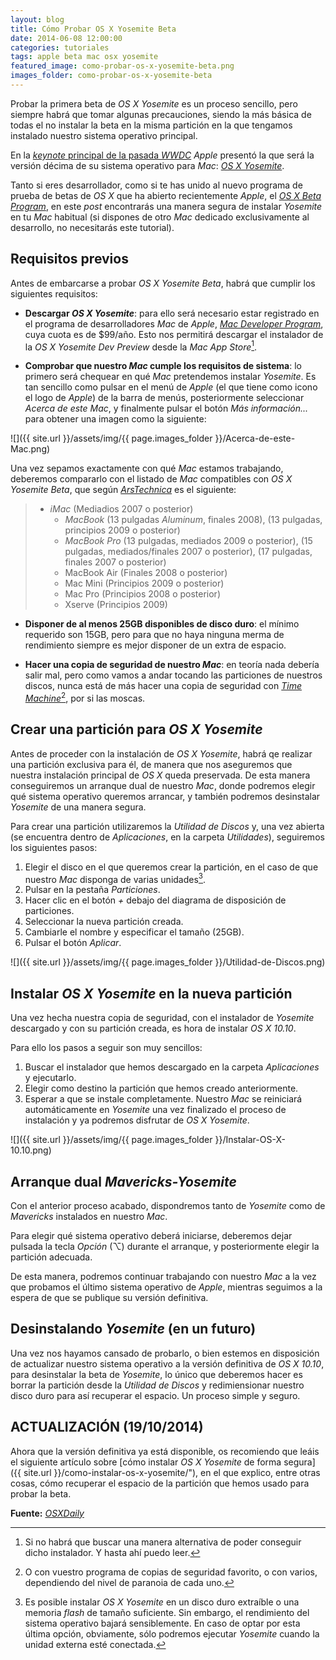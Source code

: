 ```yaml
---
layout: blog
title: Cómo Probar OS X Yosemite Beta
date: 2014-06-08 12:00:00
categories: tutoriales
tags: apple beta mac osx yosemite
featured_image: como-probar-os-x-yosemite-beta.png
images_folder: como-probar-os-x-yosemite-beta
---
```

Probar la primera beta de *OS X Yosemite* es un proceso sencillo, pero siempre habrá que tomar algunas precauciones, siendo la más básica de todas el no instalar la beta en la misma partición en la que tengamos instalado nuestro sistema operativo principal.<Sigue Leyendo>
  
En la [*keynote* principal de la pasada *WWDC*](http://www.apple.com/apple-events/june-2014/) *Apple* presentó la que será la versión décima de su sistema operativo para *Mac*: [*OS X Yosemite*](https://www.apple.com/osx/preview/).   
  
Tanto si eres desarrollador, como si te has unido al nuevo programa de prueba de betas de *OS X* que ha abierto recientemente *Apple*, el [*OS X Beta Program*](https://appleseed.apple.com/sp/betaprogram/), en este *post* encontrarás una manera segura de instalar *Yosemite* en tu *Mac* habitual (si dispones de otro *Mac* dedicado exclusivamente al desarrollo, no necesitarás este tutorial).  
  
##  Requisitos previos    
Antes de embarcarse a probar *OS X Yosemite Beta*, habrá que cumplir los siguientes requisitos:  
  
* **Descargar *OS X Yosemite***: para ello será necesario estar registrado en el programa de desarrolladores *Mac* de *Apple*, [*Mac Developer Program*](https://developer.apple.com/programs/mac/), cuya cuota es de $99/año. Esto nos permitirá descargar el instalador de la *OS X Yosemite Dev Preview* desde la *Mac App Store*[^1].  
  
[^1]: Si no habrá que buscar una manera alternativa de poder conseguir dicho instalador. Y hasta ahí puedo leer.  
  
* **Comprobar que nuestro *Mac* cumple los requisitos de sistema**: lo primero será chequear en qué *Mac* pretendemos instalar *Yosemite*.  Es tan sencillo como pulsar en el menú de *Apple* (el que tiene como icono el logo de *Apple*) de la barra de menús, posteriormente seleccionar *Acerca de este Mac*, y finalmente pulsar el botón *Más información...* para obtener una imagen como la siguiente:  
  
![]({{ site.url }}/assets/img/{{ page.images_folder }}/Acerca-de-este-Mac.png)    

Una vez sepamos exactamente con qué *Mac* estamos trabajando, deberemos compararlo con el listado de *Mac* compatibles con *OS X Yosemite Beta*, que según [*ArsTechnica*](http://arstechnica.com/apple/2014/06/psa-the-idevices-and-macs-that-will-support-ios-8-and-os-x-10-10/) es el siguiente:  
  
> * *iMac* (Mediadios 2007 o posterior)
>	* *MacBook* (13 pulgadas *Aluminum*, finales 2008), (13 pulgadas, principios 2009 o posterior)
>	* *MacBook Pro* (13 pulgadas, mediados 2009 o posterior), (15 pulgadas, mediados/finales 2007 o posterior), (17 pulgadas, finales 2007 o posterior)
>	* MacBook Air (Finales 2008 o posterior)
>	* Mac Mini (Principios 2009 o posterior)
>	* Mac Pro (Principios 2008 o posterior)
>	* Xserve (Principios 2009)  
  
* **Disponer de al menos 25GB disponibles de disco duro**: el mínimo requerido son 15GB, pero para que no haya ninguna merma de rendimiento siempre es mejor disponer de un extra de espacio.  
  
* **Hacer una copia de seguridad de nuestro *Mac***: en teoría nada debería salir mal, pero como vamos a andar tocando las particiones de nuestros discos, nunca está de más hacer una copia de seguridad con [*Time Machine*](http://support.apple.com/kb/HT1427?viewlocale=es_ES)[^2], por si las moscas.  
  
[^2]: O con vuestro programa de copias de seguridad favorito, o con varios, dependiendo del nivel de paranoia de cada uno.    
  
## Crear una partición para *OS X Yosemite*  
Antes de proceder con la instalación de *OS X Yosemite*, habrá qe realizar una partición exclusiva para él, de manera que nos aseguremos que nuestra instalación principal de *OS X* queda preservada. De esta manera conseguiremos un arranque dual de nuestro *Mac*, donde podremos elegir qué sistema operativo queremos arrancar, y también podremos desinstalar *Yosemite* de una manera segura.  
  
Para crear una partición utilizaremos la *Utilidad de Discos* y, una vez abierta (se encuentra dentro de *Aplicaciones*, en la carpeta *Utilidades*), seguiremos los siguientes pasos:  
  
1. Elegir el disco en el que queremos crear la partición, en el caso de que nuestro *Mac* disponga de varias unidades[^3].
2. Pulsar en la pestaña *Particiones*.
3. Hacer clic en el botón *+* debajo del diagrama de disposición de particiones.
4. Seleccionar la nueva partición creada.
5. Cambiarle el nombre y especificar el tamaño (25GB).
6. Pulsar el botón *Aplicar*.    
  
[^3]: Es posible instalar *OS X Yosemite* en un disco duro extraíble o una memoria *flash* de tamaño suficiente. Sin embargo, el rendimiento del sistema operativo bajará sensiblemente. En caso de optar por esta última opción, obviamente, sólo podremos ejecutar *Yosemite* cuando la unidad externa esté conectada.
  
![]({{ site.url }}/assets/img/{{ page.images_folder }}/Utilidad-de-Discos.png)  
  
## Instalar *OS X Yosemite* en la nueva partición  
Una vez hecha nuestra copia de seguridad, con el instalador de *Yosemite* descargado y con su partición creada, es hora de instalar *OS X 10.10*.  
  
Para ello los pasos a seguir son muy sencillos:  
  
1. Buscar el instalador que hemos descargado en la carpeta *Aplicaciones* y ejecutarlo.
2. Elegir como destino la partición que hemos creado anteriormente.
3. Esperar a que se instale completamente. Nuestro *Mac* se reiniciará automáticamente en *Yosemite* una vez finalizado el proceso de instalación y ya podremos disfrutar de *OS X Yosemite*. 
  
![]({{ site.url }}/assets/img/{{ page.images_folder }}/Instalar-OS-X-10.10.png) 
  
## Arranque dual *Mavericks-Yosemite*  
Con el anterior proceso acabado, dispondremos tanto de *Yosemite* como de *Mavericks* instalados en nuestro *Mac*.   
  
Para elegir qué sistema operativo deberá iniciarse, deberemos dejar pulsada la tecla *Opción* (⌥) durante el arranque, y posteriormente elegir la partición adecuada.  
  
De esta manera, podremos continuar trabajando con nuestro *Mac* a la vez que probamos el último sistema operativo de *Apple*, mientras seguimos a la espera de que se publique su versión definitiva.
  
## Desinstalando *Yosemite* (en un futuro)    
Una vez nos hayamos cansado de probarlo, o bien estemos en disposición de actualizar nuestro sistema operativo a la versión definitiva de *OS X 10.10*, para desinstalar la beta de *Yosemite*, lo único que deberemos hacer es borrar la partición desde la *Utilidad de Discos* y redimiensionar nuestro disco duro para así recuperar el espacio. Un proceso simple y seguro.   

## ACTUALIZACIÓN (19/10/2014)
Ahora que la versión definitiva ya está disponible, os recomiendo que leáis el siguiente artículo sobre [cómo instalar *OS X Yosemite* de forma segura]({{ site.url }}/como-instalar-os-x-yosemite/"), en el que explico, entre otras cosas, cómo recuperar el espacio de la partición que hemos usado para probar la beta.
  
**Fuente:** [*OSXDaily*](http://osxdaily.com/2014/06/05/install-os-x-yosemite-separate-partition/)
